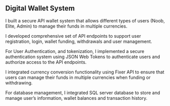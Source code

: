 
## Digital Wallet System

I built a secure API wallet system that allows different types of users (Noob, Elite, Admin) to manage their funds in multiple currencies. 

I developed comprehensive set of API endpoints to support user registration, login, wallet funding, withdrawals and user management.

For User Authentication, and tokenization, I implemented a secure authentication system using JSON Web Tokens to authenticate users and authorize access to the API endpoints.

I integrated currency conversion functionality using Fixer API to ensure that users can manage their funds in multiple currencies when funding or withdrawing.

For database management, I integrated SQL server database to store and manage user’s information, wallet balances and transaction history.
